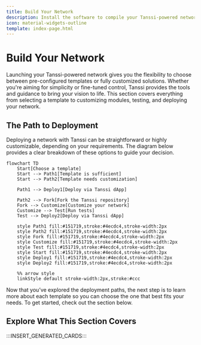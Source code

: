 ```yaml
---
title: Build Your Network
description: Install the software to compile your Tanssi-powered network, configure genesis state and core functions, test locally, and prepare for deployment.
icon: material-widgets-outline
template: index-page.html
---
```


# Build Your Network

Launching your Tanssi-powered network gives you the flexibility to choose between pre-configured templates or fully customized solutions. Whether you're aiming for simplicity or fine-tuned control, Tanssi provides the tools and guidance to bring your vision to life. This section covers everything from selecting a template to customizing modules, testing, and deploying your network.

## The Path to Deployment

Deploying a network with Tanssi can be straightforward or highly customizable, depending on your requirements. The diagram below provides a clear breakdown of these options to guide your decision.

```mermaid
flowchart TD
    Start[Choose a template]
    Start --> Path1[Template is sufficient]
    Start --> Path2[Template needs customization]

    Path1 --> Deploy1[Deploy via Tanssi dApp]

    Path2 --> Fork[Fork the Tanssi repository]
    Fork --> Customize[Customize your network]
    Customize --> Test[Run tests]
    Test --> Deploy2[Deploy via Tanssi dApp]

    style Path1 fill:#151719,stroke:#4ecdc4,stroke-width:2px
    style Path2 fill:#151719,stroke:#4ecdc4,stroke-width:2px
    style Fork fill:#151719,stroke:#4ecdc4,stroke-width:2px
    style Customize fill:#151719,stroke:#4ecdc4,stroke-width:2px
    style Test fill:#151719,stroke:#4ecdc4,stroke-width:2px
    style Start fill:#151719,stroke:#4ecdc4,stroke-width:2px
    style Deploy1 fill:#151719,stroke:#4ecdc4,stroke-width:2px
    style Deploy2 fill:#151719,stroke:#4ecdc4,stroke-width:2px

    %% arrow style
    linkStyle default stroke-width:2px,stroke:#ccc
```

Now that you’ve explored the deployment paths, the next step is to learn more about each template so you can choose the one that best fits your needs. To get started, check out the section below.

## Explore What This Section Covers

:::INSERT_GENERATED_CARDS:::
